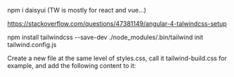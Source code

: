 npm i daisyui
(TW is mostly for react and vue...)

https://stackoverflow.com/questions/47381149/angular-4-talwindcss-setup

npm install tailwindcss --save-dev 
./node_modules/.bin/tailwind init tailwind.config.js

Create a new file at the same level of styles.css, call it tailwind-build.css for example, and add the following content to it:


